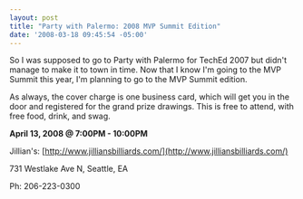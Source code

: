 ```yaml
---
layout: post
title: "Party with Palermo: 2008 MVP Summit Edition"
date: '2008-03-18 09:45:54 -05:00'
---
```


So I was supposed to go to Party with Palermo for TechEd 2007 but didn't manage to make it to town in time. Now that I know I'm going to the MVP Summit this year, I'm planning to go to the MVP Summit edition.

As always, the cover charge is one business card, which will get you in the door and registered for the grand prize drawings. This is free to attend, with free food, drink, and swag.

**April 13, 2008 @ 7:00PM - 10:00PM**

Jillian's: [http://www.jilliansbilliards.com/](http://www.jilliansbilliards.com/)  

731 Westlake Ave N, Seattle, EA  

Ph: 206-223-0300
